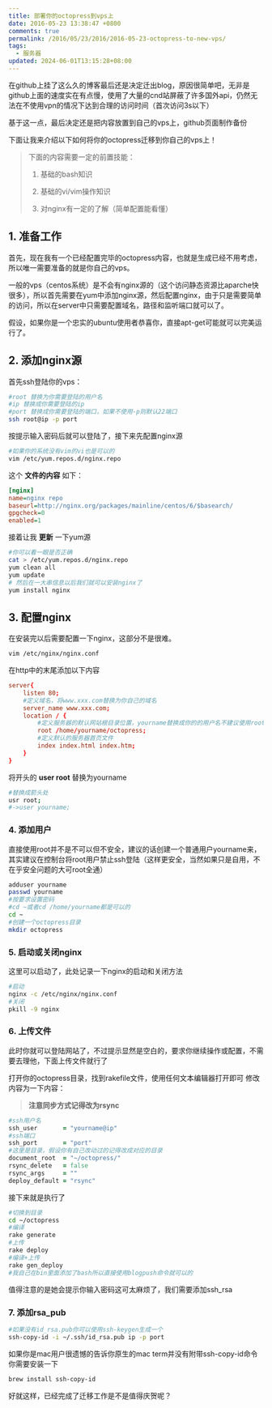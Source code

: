 ```yaml
---
title: 部署你的octopress到vps上
date: 2016-05-23 13:38:47 +0800
comments: true
permalink: /2016/05/23/2016/2016-05-23-octopress-to-new-vps/
tags:
  - 服务器
updated: 2024-06-01T13:15:28+08:00
---
```


在github上挂了这么久的博客最后还是决定迁出blog，原因很简单吧，无非是github上面的速度实在有点慢，使用了大量的cnd站屏蔽了许多国外api，仍然无法在不使用vpn的情况下达到合理的访问时间（首次访问3s以下）

基于这一点，最后决定还是把内容放置到自己的vps上，github页面制作备份

下面让我来介绍以下如何将你的octopress迁移到你自己的vps上！

<!-- more -->

> 下面的内容需要一定的前置技能：
>
> 1. 基础的bash知识
> 
> 2. 基础的vi/vim操作知识
> 
> 3. 对nginx有一定的了解（简单配置能看懂）
> 

## 1. 准备工作

首先，现在我有一个已经配置完毕的octopress内容，也就是生成已经不用考虑，所以唯一需要准备的就是你自己的vps。

一般的vps（centos系统）是不会有nginx源的（这个访问静态资源比aparche快很多），所以首先需要在yum中添加nginx源，然后配置nginx，由于只是需要简单的访问，所以在server中只需要配置域名，路径和监听端口就可以了。

假设，如果你是一个忠实的ubuntu使用者恭喜你，直接apt-get可能就可以完美运行了。

## 2. 添加nginx源

首先ssh登陆你的vps：
```bash
#root 替换为你需要登陆的用户名
#ip 替换成你需要登陆的ip
#port 替换成你需要登陆的端口，如果不使用-p则默认22端口
ssh root@ip -p port
```
按提示输入密码后就可以登陆了，接下来先配置nginx源

```bash
#如果你的系统没有vim的vi也是可以的
vim /etc/yum.repos.d/nginx.repo
```

这个 __文件的内容__ 如下：


```ini
[nginx]
name=nginx repo
baseurl=http://nginx.org/packages/mainline/centos/6/$basearch/
gpgcheck=0
enabled=1
```

接着让我 __更新__ 一下yum源
```bash
#你可以看一眼是否正确
cat > /etc/yum.repos.d/nginx.repo
yum clean all
yum update
# 然后在一大串信息以后我们就可以安装nginx了
yum install nginx
```

## 3. 配置nginx

在安装完以后需要配置一下nginx，这部分不是很难。

```bash
vim /etc/nginx/nginx.conf
```

在http中的末尾添加以下内容

```conf
server{
	listen 80;
	#定义域名，将www.xxx.com替换为你自己的域名
	server_name www.xxx.com;
	location / {
		#定义服务器的默认网站根目录位置，yourname替换成你的的用户名不建议使用root
		root /home/yourname/octopress;
		#定义默认的服务器首页文件
		index index.html index.htm;      
	}
}
```

将开头的 __user root__ 替换为yourname

```bash
#替换成箭头处
usr root;
#->user yourname;
```

### 4. 添加用户

直接使用root并不是不可以但不安全，建议的话创建一个普通用户yourname来，其实建议在控制台将root用户禁止ssh登陆（这样更安全，当然如果只是自用，不在乎安全问题的大可root全通）

```bash
adduser yourname
passwd yourname
#按要求设置密码
#cd ~或者cd /home/yourname都是可以的
cd ~
#创建一个octopress目录
mkdir octopress
```

### 5. 启动或关闭nginx

这里可以启动了，此处记录一下nginx的启动和关闭方法

```bash
#启动
nginx -c /etc/nginx/nginx.conf
#关闭
pkill -9 nginx
```

### 6. 上传文件

此时你就可以登陆网站了，不过提示显然是空白的，要求你继续操作或配置，不需要去理他，下面上传文件就行了

打开你的octopress目录，找到rakefile文件，使用任何文本编辑器打开即可
修改内容为一下内容：

> __注意同步方式记得改为rsync__

```ruby
#ssh用户名
ssh_user       = "yourname@ip"
#ssh端口
ssh_port       = "port"
#这里是目录，假设你有自己改动过的记得改成对应的目录
document_root  = "~/octopress/"
rsync_delete   = false
rsync_args     = ""
deploy_default = "rsync"
```

接下来就是执行了

```bash
#切换到目录
cd ~/octopress
#编译
rake generate
#上传
rake deploy
#编译+上传
rake gen_deploy
#我自己在bin里面添加了bash所以直接使用blogpush命令就可以的
```

值得注意的是她会提示你输入密码这可太麻烦了，我们需要添加ssh_rsa

### 7. 添加rsa_pub

```bash
#如果没有id_rsa.pub你可以使用ssh-keygen生成一个
ssh-copy-id -i ~/.ssh/id_rsa.pub ip -p port
```

如果你是mac用户很遗憾的告诉你原生的mac term并没有附带ssh-copy-id命令你需要安装一下

```bash
brew install ssh-copy-id
```

好就这样，已经完成了迁移工作是不是值得庆贺呢？